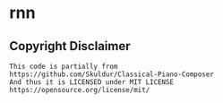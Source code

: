 # rnn


## Copyright Disclaimer
````
This code is partially from 
https://github.com/Skuldur/Classical-Piano-Composer
And thus it is LICENSED under MIT LICENSE
https://opensource.org/license/mit/
````
